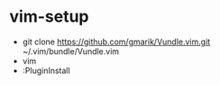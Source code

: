 vim-setup
=========

- git clone https://github.com/gmarik/Vundle.vim.git ~/.vim/bundle/Vundle.vim
- vim
- :PluginInstall
